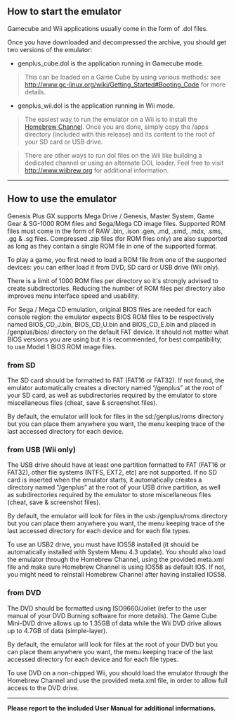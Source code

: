 ## How to start the emulator ##

Gamecube and Wii applications usually come in the form of .dol files.

Once you have downloaded and decompressed the archive, you should get two versions of the emulator:

  * genplus\_cube.dol is the application running in Gamecube mode.

> This can be loaded on a Game Cube by using various methods: see http://www.gc-linux.org/wiki/Getting_Started#Booting_Code for more details.

  * genplus\_wii.dol is the application running in Wii mode.

> The easiest way to run the emulator on a Wii is to install the [Homebrew Channel](http://hbc.hackmii.com/). Once you are done, simply copy the /apps directory (included with this release) and its content to the root of your SD card or USB drive.

> There are other ways to run dol files on the Wii like building a dedicated channel or using an alternate DOL loader. Feel free to visit http://www.wiibrew.org for additional information.


---

## How to use the emulator ##

Genesis Plus GX supports Mega Drive / Genesis, Master System, Game Gear & SG-1000 ROM files and Sega/Mega CD image files. Supported ROM files must come in the form of RAW .bin, .ison .gen, .md, .smd, .mdx, .sms, .gg & .sg files. Compressed .zip files (for ROM files only) are also supported as long as they contain a single ROM file in one of the supported format.


To play a game, you first need to load a ROM file from one of the supported devices: you can either load it from DVD, SD card or USB drive (Wii only).


There is a limit of 1000 ROM files per directory so it's strongly advised to create subdirectories. Reducing the number of ROM files per directory also improves menu interface speed and usability.


For Sega / Mega CD emulation, original BIOS files are needed for each console region: the emulator expects BIOS ROM files to be respectively named BIOS\_CD\_J.bin, BIOS\_CD\_U.bin and BIOS\_CD\_E.bin and placed in /genplus/bios/ directory on the default FAT device. It should not matter what BIOS versions you are using but it is recommended, for best compatibility, to use Model 1 BIOS ROM image files.

### from SD ###

The SD card should be formatted to FAT (FAT16 or FAT32). If not found, the emulator automatically creates a directory named “/genplus” at the root of your SD card, as well as subdirectories required by the emulator to store miscellaneous files (cheat, save & screenshot files).


By default, the emulator will look for files in the sd:/genplus/roms directory but you can place them anywhere you want, the menu keeping trace of the last accessed directory for each device.


### from USB (Wii only) ###

The USB drive should have at least one partition formatted to FAT (FAT16 or FAT32), other file systems (NTFS, EXT2, etc) are not supported. If no SD card is inserted when the emulator starts, it automatically creates a directory named “/genplus” at the root of your USB drive partition, as well as subdirectories required by the emulator to store miscellaneous files (cheat, save & screenshot files).


By default, the emulator will look for files in the usb:/genplus/roms directory but you can place them anywhere you want, the menu keeping trace of the last accessed directory for each device and for each file types.


To use an USB2 drive, you must have IOS58 installed (it should be automatically installed with System Menu 4.3 update). You should also load the emulator through the Homebrew Channel, using the provided meta.xml file and make sure Homebrew Channel is using IOS58 as default IOS. If not, you might need to reinstall Homebrew Channel after having installed IOS58.


### from DVD ###

The DVD should be formatted using ISO9660/Joliet (refer to the user manual of your DVD Burning software for more details). The Game Cube Mini-DVD drive allows up to 1.35GB of data while the Wii DVD drive allows up to 4.7GB of data (simple-layer).


By default, the emulator will look for files at the root of your DVD but you can place them anywhere you want, the menu keeping trace of the last accessed directory for each device and for each file types.


To use DVD on a non-chipped Wii, you should load the emulator through the Homebrew Channel and use the provided meta.xml file, in order to allow full access to the DVD drive.




---

**Please report to the included User Manual for additional informations.**